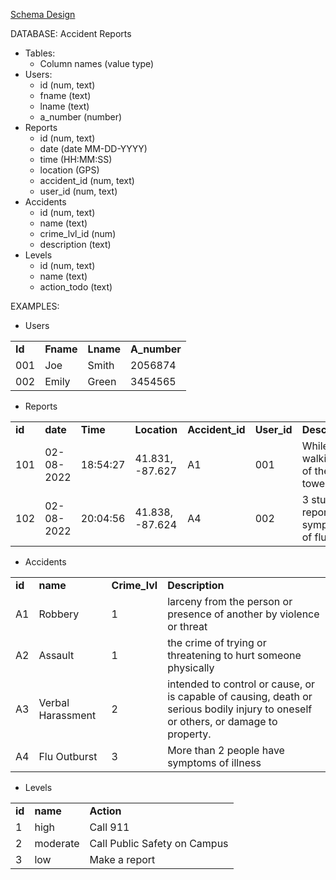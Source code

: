 <span style="text-decoration:underline;">Schema Design </span>

DATABASE: Accident Reports



* Tables:
    * Column names (value type)
* Users:
    * id (num, text)
    * fname (text)
    * lname (text)
    * a_number (number)
* Reports
    * id (num, text)
    * date (date MM-DD-YYYY)
    * time (HH:MM:SS)
    * location (GPS)
    * accident_id (num, text)
    * user_id (num, text)
* Accidents
    * id (num, text)
    * name (text)
    * crime_lvl_id (num)
    * description (text)
* Levels
    * id (num, text)
    * name (text)
    * action_todo (text)

EXAMPLES:



* Users

<table>
  <tr>
   <td>
<strong>Id</strong>
   </td>
   <td><strong>Fname </strong>
   </td>
   <td><strong>Lname </strong>
   </td>
   <td><strong>A_number</strong>
   </td>
  </tr>
  <tr>
   <td>001
   </td>
   <td>Joe
   </td>
   <td>Smith
   </td>
   <td>2056874
   </td>
  </tr>
  <tr>
   <td>002
   </td>
   <td>Emily
   </td>
   <td>Green
   </td>
   <td>3454565
   </td>
  </tr>
</table>




* Reports 

<table>
  <tr>
   <td>
<strong>id</strong>
   </td>
   <td><strong>date</strong>
   </td>
   <td><strong>Time</strong>
   </td>
   <td><strong>Location</strong>
   </td>
   <td><strong>Accident_id</strong>
   </td>
   <td><strong>User_id</strong>
   </td>
   <td><strong>Description</strong>
   </td>
  </tr>
  <tr>
   <td>101
   </td>
   <td>02-08-2022
   </td>
   <td>18:54:27
   </td>
   <td>41.831, -87.627
   </td>
   <td>A1
   </td>
   <td>001
   </td>
   <td>While walking out of the IIT tower
   </td>
  </tr>
  <tr>
   <td>102
   </td>
   <td>02-08-2022
   </td>
   <td>20:04:56
   </td>
   <td>41.838, -87.624
   </td>
   <td>A4
   </td>
   <td>002
   </td>
   <td>3 students reported symptoms of flu
   </td>
  </tr>
</table>




* Accidents

<table>
  <tr>
   <td>
<strong>id</strong>
   </td>
   <td><strong>name</strong>
   </td>
   <td><strong>Crime_lvl</strong>
   </td>
   <td><strong>Description</strong>
   </td>
  </tr>
  <tr>
   <td>A1
   </td>
   <td>Robbery
   </td>
   <td>1
   </td>
   <td>larceny from the person or presence of another by violence or threat
   </td>
  </tr>
  <tr>
   <td>A2
   </td>
   <td>Assault 
   </td>
   <td>1
   </td>
   <td>the crime of trying or threatening to hurt someone physically
   </td>
  </tr>
  <tr>
   <td>A3
   </td>
   <td>Verbal Harassment  
   </td>
   <td>2
   </td>
   <td>intended to control or cause, or is capable of causing, death or serious bodily injury to oneself or others, or damage to property.
   </td>
  </tr>
  <tr>
   <td>A4
   </td>
   <td>Flu Outburst
   </td>
   <td>3
   </td>
   <td>More than 2 people have symptoms of illness
   </td>
  </tr>
</table>




* Levels

<table>
  <tr>
   <td>
<strong>id</strong>
   </td>
   <td><strong>name</strong>
   </td>
   <td><strong>Action</strong>
   </td>
  </tr>
  <tr>
   <td>1
   </td>
   <td>high
   </td>
   <td>Call 911
   </td>
  </tr>
  <tr>
   <td>2
   </td>
   <td>moderate
   </td>
   <td>Call Public Safety on Campus
   </td>
  </tr>
  <tr>
   <td>3
   </td>
   <td>low
   </td>
   <td>Make a report
   </td>
  </tr>
</table>